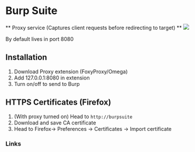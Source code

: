 # Burp Suite
** Proxy service (Captures client requests before redirecting to target) **
![](ProxyOptions.png)

By default lives in port 8080

## Installation
1. Download Proxy extension (FoxyProxy/Omega)
2. Add 127.0.0.1:8080 in extension
3. Turn on/off to send to Burp

## HTTPS Certificates (Firefox)
1. (With proxy turned on) Head to `http://burpsuite`
2. Download and save CA certificate
3. Head to Firefox-> Preferences -> Certificates -> Import certificate


### Links
